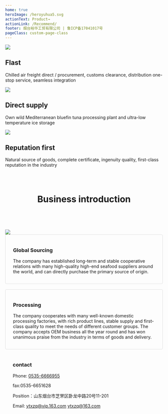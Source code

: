 ```yaml
---
home: true
heroImage: /heroyuhua5.svg
actionText: Product→
actionLink: /Recommend/
footer: 烟台裕华工贸有限公司 | 鲁ICP备17041017号
pageClass: custom-page-class
---
```

<div></div>
<div class="features">
  <div class="feature">
  <!-- <img src="icons/rocket.svg"/> -->
    <img id='icons'src="icons/rocket.svg"/>
    <h2>Flast</h2>
    <p>Chilled air freight direct / procurement, customs clearance, distribution one-stop service, seamless integration</p>
  </div>
  <div class="feature">
  <!-- <img src="icons/earth.svg"/> -->
    <img src="icons/earth.svg"/>
    <h2>Direct supply</h2>
    <p>Own wild Mediterranean bluefin tuna processing plant and ultra-low temperature ice storage</p>
  </div>
  <div class="feature">
  <!-- <img src="icons/safety certificate.svg"/> -->
    <img src="icons/safety certificate.svg"/>
    <h2>Reputation first</h2>
    <p>Natural source of goods, complete certificate, ingenuity quality, first-class reputation in the industry</p>
  </div>
</div>
<div style='height: 30px'></div>
<h1 style="text-align: center;margin-bottom: 5rem;">Business introduction</h1>

<div class='ydi'>
  <img  src="bi-en.png"/>
</div>
<!-- <img src="https://gw.alipayobjects.com/zos/rmsporenl/bIJZFjriQqeMPYyUkSev.png" alt="总概"> -->
<div style="    padding: 1rem 1.5rem;
    border: 1px solid #ddd;
    border-radius: 4px;">
  <h3>
Global Sourcing <Badge text="origin" type="warn"/> <Badge text="global"/></h3> 
  
  <p>The company has established long-term and stable cooperative relations with many high-quality high-end seafood suppliers around the world, and can directly purchase the primary source of origin.</p>
</div>
&nbsp 
<div style="    padding: 1rem 1.5rem;
    border: 1px solid #ddd;
    border-radius: 4px;">
  <h3>Processing</h3> 
  
  <p>The company cooperates with many well-known domestic processing factories, with rich product lines, stable supply and first-class quality to meet the needs of different customer groups. The company accepts OEM business all the year round and has won unanimous praise from the industry in terms of goods and delivery.</p>
</div>


<div style="    padding: 1rem 1.5rem;
">

### contact

Phone:
<a href="tel:0535-6666955">0535-6666955</a>

fax:0535-6651628

Position：山东烟台市芝罘区卧龙中路20号11-201

Email:
<a href="mailto:ytxzq@vip.163.com">ytxzq@vip.163.com</a>
ytxzq@163.com

</div>

<footBarEn></footBarEn>